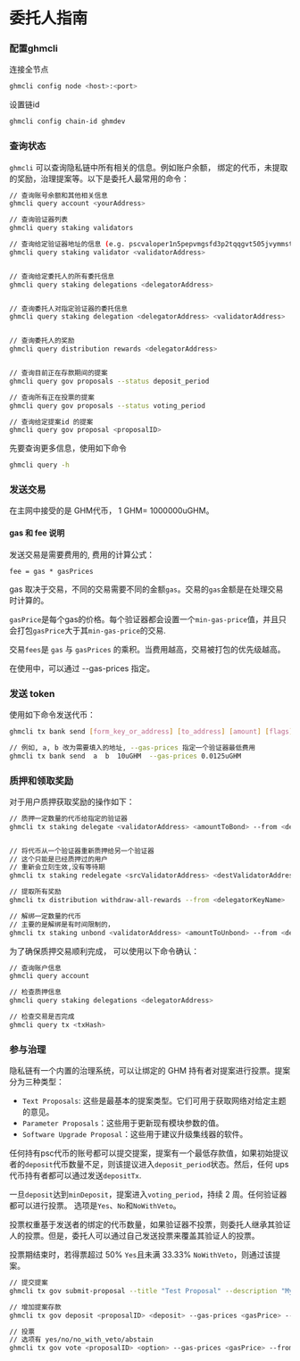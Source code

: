 # 委托人指南

### 配置ghmcli

连接全节点

```bash
ghmcli config node <host>:<port>
```

设置链id

```bash
ghmcli config chain-id ghmdev
```

### 查询状态

`ghmcli` 可以查询隐私链中所有相关的信息。例如账户余额， 绑定的代币，未提取的奖励，治理提案等。以下是委托人最常用的命令：

```bash
// 查询账号余额和其他相关信息
ghmcli query account <yourAddress>

// 查询验证器列表
ghmcli query staking validators

// 查询给定验证器地址的信息 (e.g. pscvaloper1n5pepvmgsfd3p2tqqgvt505jvymmstf6s9gw27)
ghmcli query staking validator <validatorAddress>


// 查询给定委托人的所有委托信息
ghmcli query staking delegations <delegatorAddress>


// 查询委托人对指定验证器的委托信息
ghmcli query staking delegation <delegatorAddress> <validatorAddress>


// 查询委托人的奖励
ghmcli query distribution rewards <delegatorAddress>


// 查询目前正在存款期间的提案
ghmcli query gov proposals --status deposit_period

// 查询所有正在投票的提案
ghmcli query gov proposals --status voting_period

// 查询给定提案id 的提案
ghmcli query gov proposal <proposalID>
```

先要查询更多信息，使用如下命令

```bash
ghmcli query -h
```

### 发送交易

在主网中接受的是 GHM代币， 1 GHM= 1000000uGHM。

#### gas 和 fee  说明

发送交易是需要费用的, 费用的计算公式：

```
fee = gas * gasPrices
```

gas 取决于交易，不同的交易需要不同的金额`gas`。交易的`gas`金额是在处理交易时计算的。



`gasPrice`是每个gas的价格。每个验证器都会设置一个`min-gas-price`值，并且只会打包`gasPrice`大于其`min-gas-price`的交易.



交易`fees`是 `gas` 与 `gasPrices` 的乘积。当费用越高，交易被打包的优先级越高。



在使用中，可以通过 --gas-prices  指定。

### 发送 token

使用如下命令发送代币：

```bash
ghmcli tx bank send [form_key_or_address] [to_address] [amount] [flags]

// 例如, a, b 改为需要填入的地址, --gas-prices 指定一个验证器最低费用
ghmcli tx bank send  a  b  10uGHM  --gas-prices 0.0125uGHM
```

###  质押和领取奖励

对于用户质押获取奖励的操作如下：

```bash
// 质押一定数量的代币给指定的验证器
ghmcli tx staking delegate <validatorAddress> <amountToBond> --from <delegatorKeyName> --gas-prices 0.0125uGHM


// 将代币从一个验证器重新质押给另一个验证器
// 这个只能是已经质押过的用户
// 重新会立刻生效,没有等待期
ghmcli tx staking redelegate <srcValidatorAddress> <destValidatorAddress> <amountToRedelegate> --from <delegatorKeyName> --gas-prices 0.0125uGHM

// 提取所有奖励
ghmcli tx distribution withdraw-all-rewards --from <delegatorKeyName>  --gas-prices 0.0125uGHM

// 解绑一定数量的代币
// 主要的是解绑是有时间限制的，
ghmcli tx staking unbond <validatorAddress> <amountToUnbond> --from <delegatorKeyName> --gas-prices 0.0125uGHM
```

为了确保质押交易顺利完成， 可以使用以下命令确认：

```bash
// 查询账户信息
ghmcli query account

// 检查质押信息
ghmcli query staking delegations <delegatorAddress>

// 检查交易是否完成
ghmcli query tx <txHash>
```



### 参与治理

隐私链有一个内置的治理系统，可以让绑定的 GHM 持有者对提案进行投票。提案分为三种类型：

- `Text Proposals`: 这些是最基本的提案类型。它们可用于获取网络对给定主题的意见。
- `Parameter Proposals`：这些用于更新现有模块参数的值。
- `Software Upgrade Proposal`：这些用于建议升级集线器的软件。



任何持有psc代币的账号都可以提交提案，提案有一个最低存款值，如果初始提议者的`deposit`代币数量不足，则该提议进入`deposit_period`状态。然后，任何 ups代币持有者都可以通过发送`depositTx`.



一旦`deposit`达到`minDeposit`，提案进入`voting_period`，持续 2 周。任何验证器都可以进行投票。 选项是`Yes`、`No`和`NoWithVeto`。

投票权重基于发送者的绑定的代币数量，如果验证器不投票，则委托人继承其验证人的投票。但是，委托人可以通过自己发送投票来覆盖其验证人的投票。

投票期结束时，若得票超过 50% `Yes`且未满 33.33% `NoWithVeto`，则通过该提案。

```bash
// 提交提案
ghmcli tx gov submit-proposal --title "Test Proposal" --description "My awesome proposal" --type <type> --deposit=10000000uGHM --gas-prices <gasPrice> --from <delegatorKeyName>

// 增加提案存款
ghmcli tx gov deposit <proposalID> <deposit> --gas-prices <gasPrice> --from <delegatorKeyName>

// 投票
// 选项有 yes/no/no_with_veto/abstain
ghmcli tx gov vote <proposalID> <option> --gas-prices <gasPrice> --from <delegatorKeyName>
```





